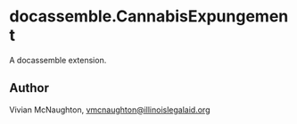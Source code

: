# docassemble.CannabisExpungement

A docassemble extension.

## Author

Vivian McNaughton, vmcnaughton@illinoislegalaid.org

